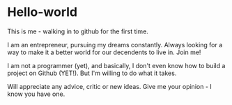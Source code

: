 # Hello-world
This is me - walking in to github for the first time.

I am an entrepreneur, pursuing my dreams constantly.
Always looking for a way to make it a better world for our decendents to live in.
Join me!

I am not a programmer (yet), and basically, I don't even know how to build a project on Github (YET!).
But I'm willing to do what it takes.

Will appreciate any advice, critic or new ideas.
Give me your opinion - I know you have one.
